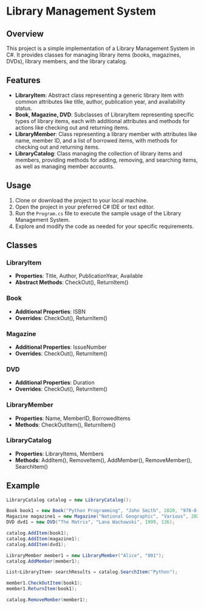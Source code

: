 # Library Management System

## Overview
This project is a simple implementation of a Library Management System in C#. It provides classes for managing library items (books, magazines, DVDs), library members, and the library catalog.

## Features
- **LibraryItem**: Abstract class representing a generic library item with common attributes like title, author, publication year, and availability status.
- **Book, Magazine, DVD**: Subclasses of LibraryItem representing specific types of library items, each with additional attributes and methods for actions like checking out and returning items.
- **LibraryMember**: Class representing a library member with attributes like name, member ID, and a list of borrowed items, with methods for checking out and returning items.
- **LibraryCatalog**: Class managing the collection of library items and members, providing methods for adding, removing, and searching items, as well as managing member accounts.

## Usage
1. Clone or download the project to your local machine.
2. Open the project in your preferred C# IDE or text editor.
3. Run the `Program.cs` file to execute the sample usage of the Library Management System.
4. Explore and modify the code as needed for your specific requirements.

## Classes
### LibraryItem
- **Properties**: Title, Author, PublicationYear, Available
- **Abstract Methods**: CheckOut(), ReturnItem()

### Book
- **Additional Properties**: ISBN
- **Overrides**: CheckOut(), ReturnItem()

### Magazine
- **Additional Properties**: IssueNumber
- **Overrides**: CheckOut(), ReturnItem()

### DVD
- **Additional Properties**: Duration
- **Overrides**: CheckOut(), ReturnItem()

### LibraryMember
- **Properties**: Name, MemberID, BorrowedItems
- **Methods**: CheckOutItem(), ReturnItem()

### LibraryCatalog
- **Properties**: LibraryItems, Members
- **Methods**: AddItem(), RemoveItem(), AddMember(), RemoveMember(), SearchItem()

## Example
```csharp
LibraryCatalog catalog = new LibraryCatalog();

Book book1 = new Book("Python Programming", "John Smith", 2020, "978-0-13-444432-1");
Magazine magazine1 = new Magazine("National Geographic", "Various", 2023, 4);
DVD dvd1 = new DVD("The Matrix", "Lana Wachowski", 1999, 136);

catalog.AddItem(book1);
catalog.AddItem(magazine1);
catalog.AddItem(dvd1);

LibraryMember member1 = new LibraryMember("Alice", "001");
catalog.AddMember(member1);

List<LibraryItem> searchResults = catalog.SearchItem("Python");

member1.CheckOutItem(book1);
member1.ReturnItem(book1);

catalog.RemoveMember(member1);

